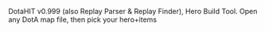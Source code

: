 DotaHIT v0.999 (also Replay Parser & Replay Finder), Hero Build Tool. Open any DotA map file, then pick your hero+items